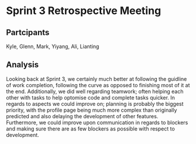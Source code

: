 # Sprint 3 Retrospective Meeting
## Partcipants
Kyle, Glenn, Mark, Yiyang, Ali, Lianting

## Analysis
Looking back at Sprint 3, we certainly much better at following the guidline of work completion, following the curve as opposed to finishing most of it at the end.  Additionally, we did well regarding teamwork; often helping each other with tasks to help optomise code and complete tasks quicker.  In regards to aspects we could improve on; planning is probably the biggest priority, with the profile page being much more complex than originally predicted and also delaying the development of other features.  Furthermore, we could improve upon communication in regards to blockers and making sure there are as few blockers as possible with respect to development.
